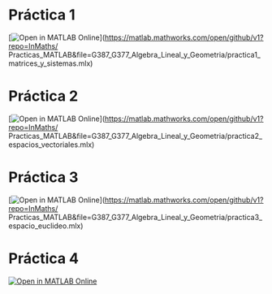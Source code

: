 # Práctica 1

[![Open in MATLAB Online](https://www.mathworks.com/images/responsive/global/open-in-matlab-online.svg)](https://matlab.mathworks.com/open/github/v1?repo=InMaths/
Practicas_MATLAB&file=G387_G377_Algebra_Lineal_y_Geometria/practica1_matrices_y_sistemas.mlx)

# Práctica 2

[![Open in MATLAB Online](https://www.mathworks.com/images/responsive/global/open-in-matlab-online.svg)](https://matlab.mathworks.com/open/github/v1?repo=InMaths/
Practicas_MATLAB&file=G387_G377_Algebra_Lineal_y_Geometria/practica2_espacios_vectoriales.mlx)

# Práctica 3

[![Open in MATLAB Online](https://www.mathworks.com/images/responsive/global/open-in-matlab-online.svg)](https://matlab.mathworks.com/open/github/v1?repo=InMaths/
Practicas_MATLAB&file=G387_G377_Algebra_Lineal_y_Geometria/practica3_espacio_euclideo.mlx)

# Práctica 4

[![Open in MATLAB Online](https://www.mathworks.com/images/responsive/global/open-in-matlab-online.svg)](https://matlab.mathworks.com/open/github/v1?repo=InMaths/Practicas_MATLAB&file=G387_G377_Algebra_Lineal_y_Geometria/practica4_aplicaciones_diagonalizacion.mlx)

